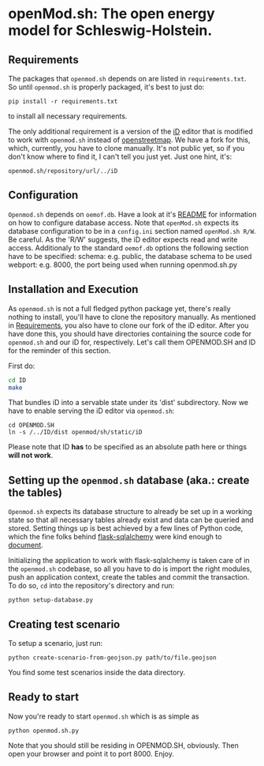 # **openMod.sh**: The open energy model for Schleswig-Holstein.

## Requirements

The packages that `openmod.sh` depends on are listed in `requirements.txt`.
So until `openmod.sh` is properly packaged, it's best to just do:

  ```
  pip install -r requirements.txt
  ```

to install all necessary requirements.

The only additional requirement is a version of the [iD][2] editor that
is modified to work with `openmod.sh` instead of [openstreetmap][1]. We
have a fork for this, which, currently, you have to clone manually. It's not
public yet, so if you don't know where to find it, I can't tell you just yet.
Just one hint, it's:

  ```
  openmod.sh/repository/url/../iD
  ```

## Configuration

`Openmod.sh` depends on `oemof.db`. Have a look at it's [README][0] for
information on how to configure database access. Note that `openMod.sh`
expects its database configuration to be in a `config.ini` section named
`openMod.sh R/W`. Be careful. As the 'R/W' suggests, the iD editor expects
read and write access. Additionaly to the standard `oemof.db` options the
following section have to be specified:
schema: e.g. public, the database schema to be used
webport: e.g. 8000, the port being used when running openmod.sh.py

## Installation and Execution

As `openmod.sh` is not a full fledged python package yet, there's really
nothing to install, you'll have to clone the repository manually. As mentioned
in [Requirements](#requirements), you also have to clone our fork of the iD
editor. After you have done this, you should have directories containing the
source code for `openmod.sh` and our iD for, respectively. Let's call them
OPENMOD.SH and ID for the reminder of this section.

First do:

  ```sh
  cd ID
  make
  ```

That bundles iD into a servable state under its 'dist' subdirectory. Now we
have to enable serving the iD editor via `openmod.sh`:

  ```
  cd OPENMOD.SH
  ln -s /../ID/dist openmod/sh/static/iD
  ```

Please note that ID **has** to be specified as an absolute path here or
things **will not work**.

## Setting up the `openmod.sh` database (aka.: create the tables)

`Openmod.sh` expects its database structure to already be set up in a
working state so that all necessary tables already exist and data can be
queried and stored. Setting things up is best achieved by a few lines of
Python code, which the fine folks behind [flask-sqlalchemy][3] were
kind enough to [document][4].

Initializing the application to work with flask-sqlalchemy is taken care
of in the `openmod.sh` codebase, so all you have to do is import the
right modules, push an application context, create the tables and commit
the transaction. To do so, `cd` into the repository's directory and run:

  ```
  python setup-database.py
  ```
## Creating test scenario

To setup a scenario, just run:
  ```
  python create-scenario-from-geojson.py path/to/file.geojson
  ```

You find some test scenarios inside the data directory.
## Ready to start

Now you're ready to start `openmod.sh` which is as simple as

  ```
  python openmod.sh.py
  ```

Note that you should still be residing in OPENMOD.SH, obviously.
Then open your browser and point it to port 8000.
Enjoy.

[0]: https://github.com/oemof/oemof.db/blob/dev/README.rst#configuration
[1]: https://www.openstreetmap.org/
[2]: https://github.com/openstreetmap/iD
[3]: http://flask-sqlalchemy.pocoo.org/2.1/
[4]: http://flask-sqlalchemy.pocoo.org/2.1/contexts/#introduction-into-contexts

